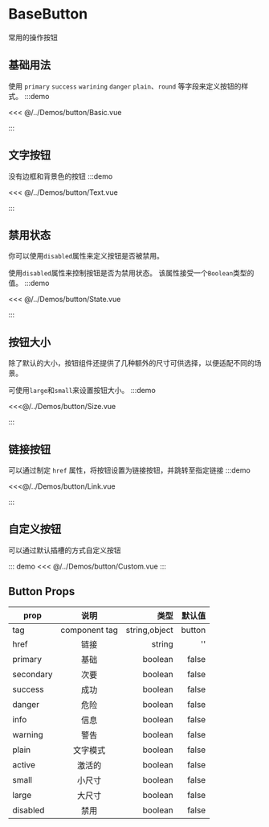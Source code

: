 # BaseButton

常用的操作按钮

## 基础用法

使用 `primary` `success` `warining` `danger` `plain`、`round` 等字段来定义按钮的样式。
:::demo

<<< @/../Demos/button/Basic.vue

:::

## 文字按钮

没有边框和背景色的按钮
:::demo

<<< @/../Demos/button/Text.vue

:::

## 禁用状态

你可以使用` disabled `属性来定义按钮是否被禁用。

使用` disabled `属性来控制按钮是否为禁用状态。 该属性接受一个` Boolean `类型的值。
:::demo

<<< @/../Demos/button/State.vue

:::

## 按钮大小

除了默认的大小，按钮组件还提供了几种额外的尺寸可供选择，以便适配不同的场景。

可使用` large `和` small `来设置按钮大小。
:::demo

<<<@/../Demos/button/Size.vue

:::

## 链接按钮

可以通过制定 `href` 属性，将按钮设置为链接按钮，并跳转至指定链接
:::demo

<<<@/../Demos/button/Link.vue

:::

## 自定义按钮

可以通过默认插槽的方式自定义按钮

::: demo
<<< @/../Demos/button/Custom.vue
:::


## Button Props

| prop      |     说明     |           类型 | 默认值 |
| --------- | :----------: | -------------: | -----: |
| tag        | component tag |  string,object | button |
| href      |     链接     |         string |     '' |
| primary   |     基础     |        boolean |  false |
| secondary |     次要     |        boolean |  false |
| success   |     成功     |        boolean |  false |
| danger    |     危险     |        boolean |  false |
| info      |     信息     |        boolean |  false |
| warning   |     警告     |        boolean |  false |
| plain     |   文字模式   |        boolean |  false |
| active    |    激活的    |        boolean |  false |
| small     |    小尺寸    |        boolean |  false |
| large     |    大尺寸    |        boolean |  false |
| disabled  |     禁用     |        boolean |  false |
